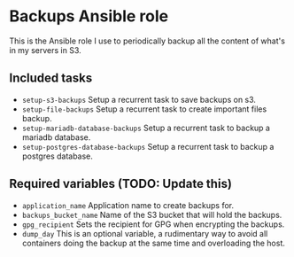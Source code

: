 # Backups Ansible role

This is the Ansible role I use to periodically backup all the content of what's in my servers in S3.

## Included tasks
 - `setup-s3-backups` Setup a recurrent task to save backups on s3.
 - `setup-file-backups` Setup a recurrent task to create important files backup.
 - `setup-mariadb-database-backups` Setup a recurrent task to backup a mariadb database.
 - `setup-postgres-database-backups` Setup a recurrent task to backup a postgres database.

## Required variables (TODO: Update this)

 - `application_name` Application name to create backups for.
 - `backups_bucket_name` Name of the S3 bucket that will hold the backups.
 - `gpg_recipient` Sets the recipient for GPG when encrypting the backups.
 - `dump_day` This is an optional variable, a rudimentary way to avoid all containers doing the backup at the same time and overloading the host.
